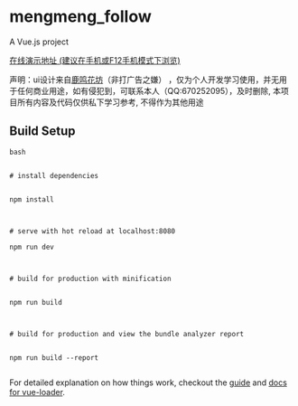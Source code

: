 # mengmeng_follow

> 

A Vue.js project


<a href="https://12cm.github.io/mengmeng_follow/dist/index.html" target="_blank">在线演示地址 (建议在手机或F12手机模式下浏览)</a>

<p>声明：ui设计来自<a href="http://lumingfang.com/pages/training">鹿鸣花坊</a>（非打广告之嫌） ，仅为个人开发学习使用，并无用于任何商业用途，如有侵犯到，可联系本人（QQ:670252095），及时删除, 本项目所有内容及代码仅供私下学习参考, 不得作为其他用途</p>

## Build Setup



``` 
bash


# install dependencies


npm install



# serve with hot reload at localhost:8080

npm run dev



# build for production with minification


npm run build



# build for production and view the bundle analyzer report


npm run build --report


```



For detailed explanation on how things work, checkout the [guide](http://vuejs-templates.github.io/webpack/) and [docs for vue-loader](http://vuejs.github.io/vue-loader).
